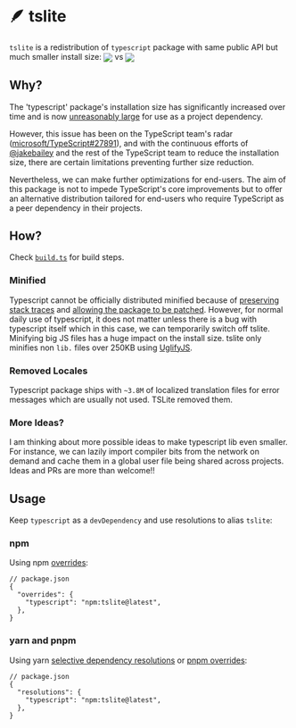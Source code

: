 # 🪶 tslite

`tslite` is a redistribution of `typescript` package with same public API but much smaller install size: <sub>[![][20]][21]</sub> vs <sub>[![][10]][11]</sub>

[10]: https://flat.badgen.net/packagephobia/install/typescript?label=typescript&scale=.8&color=orange
[11]: https://packagephobia.com/result?p=typescript
[20]: https://flat.badgen.net/packagephobia/install/tslite?label=tslite&scale=.8&color=blue
[21]: https://packagephobia.com/result?p=tslite

## Why?

The 'typescript' package's installation size has significantly increased over time and is now [unreasonably large](https://packagephobia.com/result?p=typescript) for use as a project dependency.

However, this issue has been on the TypeScript team's radar ([microsoft/TypeScript#27891](https://github.com/microsoft/TypeScript/issues/27891)), and with the continuous efforts of [@jakebailey](https://github.com/jakebailey) and the rest of the TypeScript team to reduce the installation size, there are certain limitations preventing further size reduction.

Nevertheless, we can make further optimizations for end-users. The aim of this package is not to impede TypeScript's core improvements but to offer an alternative distribution tailored for end-users who require TypeScript as a peer dependency in their projects.

## How?

Check [`build.ts`](./build.ts) for build steps.

### Minified

Typescript cannot be officially distributed minified because of [preserving stack traces](https://github.com/microsoft/TypeScript/issues/27891#issuecomment-1307654814) and [allowing the package to be patched](https://github.com/microsoft/TypeScript/issues/27891#issuecomment-1307430212). However, for normal daily use of typescript, it does not matter unless there is a bug with typescript itself which in this case, we can temporarily switch off tslite. Minifying big JS files has a huge impact on the install size. tslite only minifies non `lib.` files over 250KB using [UglifyJS](https://github.com/mishoo/UglifyJS).

### Removed Locales

Typescript package ships with `~3.8M` of localized translation files for error messages which are usually not used. TSLite removed them.

### More Ideas?

I am thinking about more possible ideas to make typescript lib even smaller. For instance, we can lazily import compiler bits from the network on demand and cache them in a global user file being shared across projects. Ideas and PRs are more than welcome!!

## Usage

Keep `typescript` as a `devDependency` and use resolutions to alias `tslite`:

### npm

Using npm [overrides](https://docs.npmjs.com/cli/v8/configuring-npm/package-json#overrides):

```jsonc
// package.json
{
  "overrides": {
    "typescript": "npm:tslite@latest",
  },
}
```

### yarn and pnpm

Using yarn [selective dependency resolutions](https://classic.yarnpkg.com/lang/en/docs/selective-version-resolutions/) or [pnpm overrides](https://pnpm.io/package_json#pnpmoverrides):

```jsonc
// package.json
{
  "resolutions": {
    "typescript": "npm:tslite@latest",
  },
}
```

